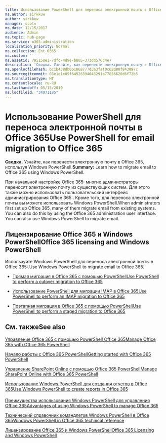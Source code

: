 ```yaml
---
title: Использование PowerShell для переноса электронной почты в Office 365
ms.author: sirkkuw
author: sirkkuw
manager: scotv
ms.date: 12/15/2017
audience: Admin
ms.topic: hub-page
ms.service: o365-administration
localization_priority: Normal
ms.collection: Ent_O365
ms.custom: ''
ms.assetid: 795158e1-7dfc-4d9e-b805-373dd576c4e7
description: 'Сводка. Узнайте, как перенести электронную почту в Office 365: с помощью Windows PowerShell.'
ms.openlocfilehash: bc1b438db0b1868777d3a3faf0c62d80f843097c
ms.sourcegitcommit: 08e1e1c09f64926394043291a77856620d6f72b5
ms.translationtype: HT
ms.contentlocale: ru-RU
ms.lasthandoff: 05/15/2019
ms.locfileid: "34071185"
---
```

# <a name="use-powershell-for-email-migration-to-office-365"></a><span data-ttu-id="9e722-103">Использование PowerShell для переноса электронной почты в Office 365</span><span class="sxs-lookup"><span data-stu-id="9e722-103">Use PowerShell for email migration to Office 365</span></span>

 <span data-ttu-id="9e722-104">**Сводка.** Узнайте, как перенести электронную почту в Office 365, используя Windows PowerShell.</span><span class="sxs-lookup"><span data-stu-id="9e722-104">**Summary:** Learn how to migrate email to Office 365 using Windows PowerShell.</span></span>
  
<span data-ttu-id="9e722-p101">При начальной настройке Office 365: многие администраторы переносят электронную почту из существующих систем. Для этого также можно использовать пользовательский интерфейс администрирования Office 365:. Кроме того, для переноса электронной почты вы можете использовать Windows PowerShell.</span><span class="sxs-lookup"><span data-stu-id="9e722-p101">When administrators first set up Office 365, many of them migrate email from existing systems. You can also do this by using the Office 365 administration user interface. You can also use Windows PowerShell to migrate email.</span></span>
  
## <a name="office-365-licensing-and-windows-powershell"></a><span data-ttu-id="9e722-108">Лицензирование Office 365 и Windows PowerShell</span><span class="sxs-lookup"><span data-stu-id="9e722-108">Office 365 licensing and Windows PowerShell</span></span>

<span data-ttu-id="9e722-109">Используйте Windows PowerShell для переноса электронной почты в Office 365:.</span><span class="sxs-lookup"><span data-stu-id="9e722-109">Use Windows PowerShell to migrate email to Office 365.</span></span> 
  
- [<span data-ttu-id="9e722-110">Прямая миграция в Office 365 с помощью PowerShell</span><span class="sxs-lookup"><span data-stu-id="9e722-110">Use PowerShell to perform a cutover migration to Office 365</span></span>](use-powershell-to-perform-a-cutover-migration-to-office-365.md)
    
- [<span data-ttu-id="9e722-111">Использование PowerShell для миграции IMAP в Office 365</span><span class="sxs-lookup"><span data-stu-id="9e722-111">Use PowerShell to perform an IMAP migration to Office 365</span></span>](use-powershell-to-perform-an-imap-migration-to-office-365.md)
    
- [<span data-ttu-id="9e722-112">Поэтапная миграция в Office 365 с помощью PowerShell</span><span class="sxs-lookup"><span data-stu-id="9e722-112">Use PowerShell to perform a staged migration to Office 365</span></span>](use-powershell-to-perform-a-staged-migration-to-office-365.md)
    
## <a name="see-also"></a><span data-ttu-id="9e722-113">См. также</span><span class="sxs-lookup"><span data-stu-id="9e722-113">See also</span></span>

#### 

[<span data-ttu-id="9e722-114">Управление Office 365 с помощью PowerShell Office 365</span><span class="sxs-lookup"><span data-stu-id="9e722-114">Manage Office 365 with Office 365 PowerShell</span></span>](manage-office-365-with-office-365-powershell.md)
  
[<span data-ttu-id="9e722-115">Начало работы с Office 365 PowerShell</span><span class="sxs-lookup"><span data-stu-id="9e722-115">Getting started with Office 365 PowerShell</span></span>](getting-started-with-office-365-powershell.md)
  
[<span data-ttu-id="9e722-116">Управление SharePoint Online с помощью Office 365 PowerShell</span><span class="sxs-lookup"><span data-stu-id="9e722-116">Manage SharePoint Online with Office 365 PowerShell</span></span>](manage-sharepoint-online-with-office-365-powershell.md)
  
[<span data-ttu-id="9e722-117">Использование Windows PowerShell для создания отчетов в Office 365</span><span class="sxs-lookup"><span data-stu-id="9e722-117">Use Windows PowerShell to create reports in Office 365</span></span>](use-windows-powershell-to-create-reports-in-office-365.md)
#### 

[<span data-ttu-id="9e722-118">Преимущества использования Windows PowerShell для управления Office 365</span><span class="sxs-lookup"><span data-stu-id="9e722-118">Advantages of using Windows PowerShell to manage Office 365</span></span>](http://technet.microsoft.com/library/15144a50-453e-4cd5-befd-bc6736697967.aspx)
  
[<span data-ttu-id="9e722-119">Технический справочник командлетов Windows PowerShell в Office 365</span><span class="sxs-lookup"><span data-stu-id="9e722-119">Windows PowerShell in Office 365 technical reference</span></span>](http://technet.microsoft.com/library/10d5c66a-7579-4319-aaa5-7a5e21d49cea.aspx)
  
[<span data-ttu-id="9e722-120">Лицензирование Office 365 и Windows PowerShell</span><span class="sxs-lookup"><span data-stu-id="9e722-120">Office 365 Licensing and Windows PowerShell</span></span>](http://technet.microsoft.com/library/6ca0e430-f7ba-4184-becf-14c6c5c8dde5.aspx)

